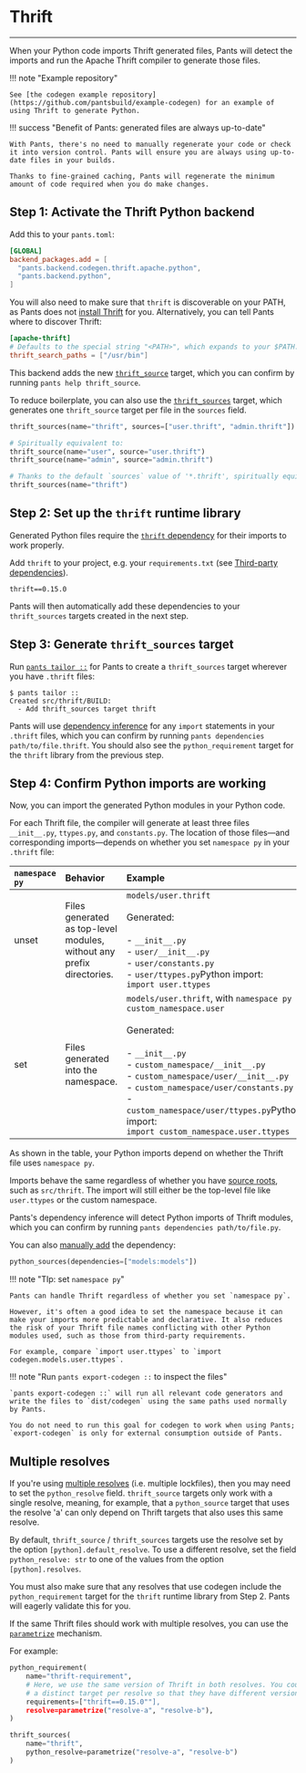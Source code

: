 # Thrift

---

When your Python code imports Thrift generated files, Pants will detect the imports and run the Apache Thrift compiler to generate those files.

!!! note "Example repository"

    See [the codegen example repository](https://github.com/pantsbuild/example-codegen) for an example of using Thrift to generate Python.

!!! success "Benefit of Pants: generated files are always up-to-date"

    With Pants, there's no need to manually regenerate your code or check it into version control. Pants will ensure you are always using up-to-date files in your builds.

    Thanks to fine-grained caching, Pants will regenerate the minimum amount of code required when you do make changes.

## Step 1: Activate the Thrift Python backend

Add this to your `pants.toml`:

```toml title="pants.toml"
[GLOBAL]
backend_packages.add = [
  "pants.backend.codegen.thrift.apache.python",
  "pants.backend.python",
]
```

You will also need to make sure that `thrift` is discoverable on your PATH, as Pants does not [install Thrift](https://thrift.apache.org/docs/install/) for you. Alternatively, you can tell Pants where to discover Thrift:

```toml title="pants.toml"
[apache-thrift]
# Defaults to the special string "<PATH>", which expands to your $PATH.
thrift_search_paths = ["/usr/bin"]
```

This backend adds the new [`thrift_source`](doc:reference-thrift_source) target, which you can confirm by running `pants help thrift_source`.

To reduce boilerplate, you can also use the [`thrift_sources`](doc:reference-thrift_sources) target, which generates one `thrift_source` target per file in the `sources` field.

```python title="BUILD"
thrift_sources(name="thrift", sources=["user.thrift", "admin.thrift"])

# Spiritually equivalent to:
thrift_source(name="user", source="user.thrift")
thrift_source(name="admin", source="admin.thrift")

# Thanks to the default `sources` value of '*.thrift', spiritually equivalent to:
thrift_sources(name="thrift")
```

## Step 2: Set up the `thrift` runtime library

Generated Python files require the [`thrift` dependency](https://pypi.org/project/thrift/) for their imports to work properly.

Add `thrift` to your project, e.g. your `requirements.txt` (see [Third-party dependencies](../python-overview/python-third-party-dependencies.md)).

```text title="requirements.txt"
thrift==0.15.0
```

Pants will then automatically add these dependencies to your `thrift_sources` targets created in the next step.

## Step 3: Generate `thrift_sources` target

Run [`pants tailor ::`](../../getting-started/initial-configuration.md#5-generate-build-files) for Pants to create a `thrift_sources` target wherever you have `.thrift` files:

```
$ pants tailor ::
Created src/thrift/BUILD:
  - Add thrift_sources target thrift
```

Pants will use [dependency inference](../../using-pants/concepts/targets.md) for any `import` statements in your `.thrift` files, which you can confirm by running `pants dependencies path/to/file.thrift`. You should also see the `python_requirement` target for the `thrift` library from the previous step.

## Step 4: Confirm Python imports are working

Now, you can import the generated Python modules in your Python code.

For each Thrift file, the compiler will generate at least three files `__init__.py`, `ttypes.py`, and `constants.py`. The location of those files—and corresponding imports—depends on whether you set `namespace py` in your `.thrift` file:

| `namespace py` | Behavior                                                              | Example                                                                                                                                                                                                                                                                                                                            |
| :------------- | :-------------------------------------------------------------------- | :--------------------------------------------------------------------------------------------------------------------------------------------------------------------------------------------------------------------------------------------------------------------------------------------------------------------------------- |
| unset          | Files generated as top-level modules, without any prefix directories. | `models/user.thrift` <br> <br>Generated: <br> <br>- `__init__.py`<br>- `user/__init__.py`<br>- `user/constants.py`<br>- `user/ttypes.py`Python import: <br>`import user.ttypes`                                                                                                                                                    |
| set            | Files generated into the namespace.                                   | `models/user.thrift`, with `namespace py custom_namespace.user` <br> <br>Generated: <br> <br>- `__init__.py`<br>- `custom_namespace/__init__.py`<br>- `custom_namespace/user/__init__.py`<br>- `custom_namespace/user/constants.py`<br>- `custom_namespace/user/ttypes.py`Python import: <br>`import custom_namespace.user.ttypes` |

As shown in the table, your Python imports depend on whether the Thrift file uses `namespace py`.

Imports behave the same regardless of whether you have [source roots](../../using-pants/concepts/source-roots.md), such as `src/thrift`. The import will still either be the top-level file like `user.ttypes` or the custom namespace.

Pants's dependency inference will detect Python imports of Thrift modules, which you can confirm by running `pants dependencies path/to/file.py`.

You can also [manually add](../../using-pants/concepts/targets.md) the dependency:

```python title="src/py/BUILD"
python_sources(dependencies=["models:models"])
```

!!! note "TIp: set `namespace py`"

    Pants can handle Thrift regardless of whether you set `namespace py`.

    However, it's often a good idea to set the namespace because it can make your imports more predictable and declarative. It also reduces the risk of your Thrift file names conflicting with other Python modules used, such as those from third-party requirements.

    For example, compare `import user.ttypes` to `import codegen.models.user.ttypes`.

!!! note "Run `pants export-codegen ::` to inspect the files"

    `pants export-codegen ::` will run all relevant code generators and write the files to `dist/codegen` using the same paths used normally by Pants.

    You do not need to run this goal for codegen to work when using Pants; `export-codegen` is only for external consumption outside of Pants.

## Multiple resolves

If you're using [multiple resolves](../python-overview/python-third-party-dependencies.md) (i.e. multiple lockfiles), then you may need to set the `python_resolve` field. `thrift_source` targets only work with a single resolve, meaning, for example, that a `python_source` target that uses the resolve 'a' can only depend on Thrift targets that also uses this same resolve.

By default, `thrift_source` / `thrift_sources` targets use the resolve set by the option `[python].default_resolve`. To use a different resolve, set the field `python_resolve: str` to one of the values from the option `[python].resolves`.

You must also make sure that any resolves that use codegen include the `python_requirement` target for the `thrift` runtime library from Step 2. Pants will eagerly validate this for you.

If the same Thrift files should work with multiple resolves, you can use the
[`parametrize`](../../using-pants/concepts/targets.md#parametrizing-targets) mechanism.

For example:

```python title="BUILD"
python_requirement(
    name="thrift-requirement",
    # Here, we use the same version of Thrift in both resolves. You could instead create
    # a distinct target per resolve so that they have different versions.
    requirements=["thrift==0.15.0""],
    resolve=parametrize("resolve-a", "resolve-b"),
)

thrift_sources(
    name="thrift",
    python_resolve=parametrize("resolve-a", "resolve-b")
)
```
